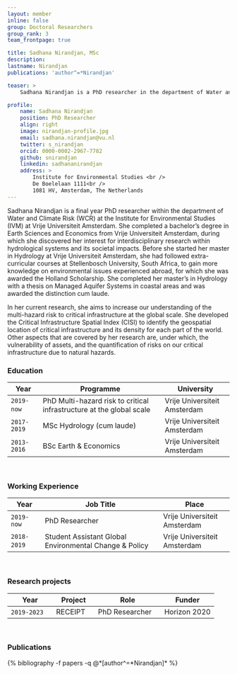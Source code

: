 ```yaml
---
layout: member
inline: false
group: Doctoral Researchers
group_rank: 3
team_frontpage: true

title: Sadhana Nirandjan, MSc
description: 
lastname: Nirandjan
publications: 'author^=*Nirandjan'

teaser: >
    Sadhana Nirandjan is a PhD researcher in the department of Water and Climate Risk (WCR) of the Institute for Environmental Studies (IVM) at Vrije Universiteit Amsterdam.

profile:
    name: Sadhana Nirandjan
    position: PhD Researcher
    align: right
    image: nirandjan-profile.jpg
    email: sadhana.nirandjan@vu.nl
    twitter: s_nirandjan
    orcid: 0000-0002-2967-7782
    github: snirandjan
    linkedin: sadhananirandjan
    address: >
        Institute for Environmental Studies <br />
        De Boelelaan 1111<br />
        1081 HV, Amsterdam, The Netherlands
---
```


Sadhana Nirandjan is a final year PhD researcher within the department of Water and Climate Risk (WCR) at the Institute for Environmental Studies (IVM) at Vrije Universiteit Amsterdam. She completed a bachelor’s degree in Earth Sciences and Economics from Vrije Universiteit Amsterdam, during which she discovered her interest for interdisciplinary research within hydrological systems and its societal impacts. Before she started her master in Hydrology at Vrije Universiteit Amsterdam, she had followed extra-curricular courses at Stellenbosch University, South Africa, to gain more knowledge on environmental issues experienced abroad, for which she was awarded the Holland Scholarship. She completed her master’s in Hydrology with a thesis on Managed Aquifer Systems in coastal areas and was awarded the distinction cum laude. 

In her current research, she aims to increase our understanding of the multi-hazard risk to critical infrastructure at the global scale. She developed the Critical Infrastructure Spatial Index (CISI) to identify the geospatial location of critical infrastructure and its density for each part of the world. Other aspects that are covered by her research are, under which, the vulnerability of assets, and the quantification of risks on our critical infrastructure due to natural hazards. 
<br>

### Education 

Year  | Programme | University
-------|-------------------| ----------- 
`2019-now`&nbsp; &nbsp;| PhD Multi-hazard risk to critical infrastructure at the global scale| Vrije Universiteit Amsterdam 
`2017-2019` | MSc Hydrology (cum laude) | Vrije Universiteit Amsterdam
`2013-2016` | BSc Earth & Economics | Vrije Universiteit Amsterdam

<br>

### Working Experience

Year  | Job Title | Place 
-------|-------------------| ----------- 
`2019-now` | PhD Researcher | Vrije Universiteit Amsterdam 
`2018-2019` &nbsp;&nbsp; | Student Assistant Global Environmental Change & Policy &nbsp;&nbsp;| Vrije Universiteit Amsterdam 

<br>

### Research projects

Year | Project | Role | Funder 
-------|-------------------| ----------- | ---------
`2019-2023` &nbsp;&nbsp; | RECEIPT  &nbsp;&nbsp;| PhD Researcher  &nbsp;&nbsp;| Horizon 2020

<br>

### Publications
<div class="publications">
  {% bibliography -f papers -q @*[author^=*Nirandjan]* %}
</div>

